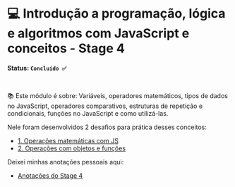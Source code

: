 # 💻 Introdução a programação, lógica e algoritmos com JavaScript e conceitos - Stage 4

**Status: `Concluído ✅`**

<br>

📚 Este módulo é sobre: Variáveis, operadores matemáticos, tipos de dados no JavaScript, operadores comparativos, estruturas de repetição e condicionais, funções no JavaScript e como utilizá-las.

Nele foram desenvolvidos 2 desafios para prática desses conceitos:

* <a href="https://github.com/lucyanovidio/rocketseat-explorer/tree/main/nivel-04/stage/desafio-01">1. Operações matemáticas com JS</a>
* <a href="https://github.com/lucyanovidio/rocketseat-explorer/tree/main/nivel-04/stage/desafio-02">2. Operações com objetos e funções</a>

Deixei minhas anotações pessoais aqui:

* <a href="https://github.com/lucyanovidio/rocketseat-explorer/tree/main/nivel-04/stage/docs/README.md">Anotações do Stage 4</a>